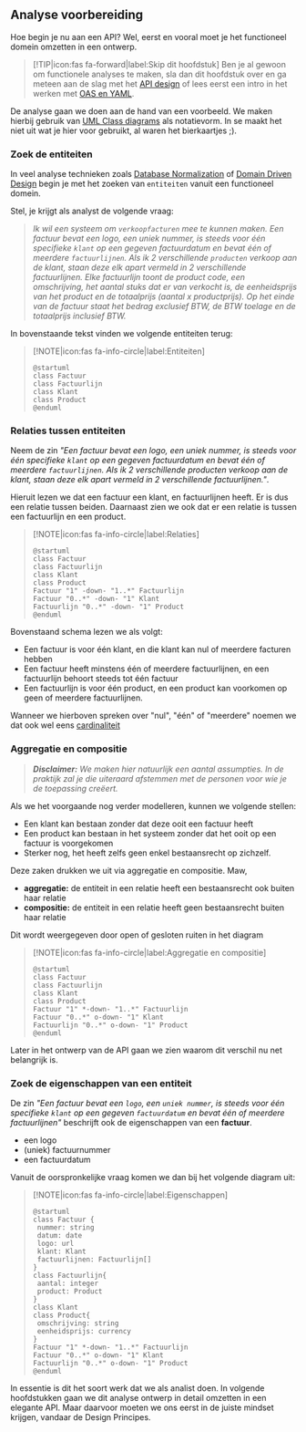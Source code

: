 ## Analyse voorbereiding

Hoe begin je nu aan een API? Wel, eerst en vooral moet je het functioneel domein omzetten in een ontwerp.

>[!TIP|icon:fas fa-forward|label:Skip dit hoofdstuk]
> Ben je al gewoon om functionele analyses te maken, sla dan dit hoofdstuk over en ga meteen aan de slag met het [API design](/content/designers/design) of lees eerst een intro in het werken met [OAS en YAML](/content/designers/oas-yaml).

De analyse gaan we doen aan de hand van een voorbeeld. We maken hierbij gebruik van [UML Class diagrams](https://en.wikipedia.org/wiki/Class_diagram) als notatievorm. In se maakt het niet uit wat je hier voor gebruikt, al waren het bierkaartjes ;).

### Zoek de entiteiten

In veel analyse technieken zoals [Database Normalization](https://en.wikipedia.org/wiki/Database_normalization) of [Domain Driven Design](https://en.wikipedia.org/wiki/Domain-driven_design) begin je met het zoeken van `entiteiten` vanuit een functioneel domein.

Stel, je krijgt als analyst de volgende vraag:

> *Ik wil een systeem om `verkoopfacturen` mee te kunnen maken. Een factuur bevat een logo, een uniek nummer, is steeds voor één specifieke `klant` op een gegeven factuurdatum en bevat één of meerdere `factuurlijnen`. Als ik 2 verschillende `producten` verkoop aan de klant, staan deze elk apart vermeld in 2 verschillende factuurlijnen. Elke factuurlijn toont de product code, een omschrijving, het aantal stuks dat er van verkocht is, de eenheidsprijs van het product en de totaalprijs (aantal x productprijs). Op het einde van de factuur staat het bedrag exclusief BTW, de BTW toelage en de totaalprijs inclusief BTW.*

In bovenstaande tekst vinden we volgende entiteiten terug:

>[!NOTE|icon:fas fa-info-circle|label:Entiteiten]
>```plantuml
>@startuml
>class Factuur 
>class Factuurlijn
>class Klant
>class Product
>@enduml
>```

### Relaties tussen entiteiten

Neem de zin *"Een factuur bevat een logo, een uniek nummer, is steeds voor één specifieke `klant` op een gegeven factuurdatum en bevat één of meerdere `factuurlijnen`. Als ik 2 verschillende producten verkoop aan de klant, staan deze elk apart vermeld in 2 verschillende factuurlijnen."*.

Hieruit lezen we dat een factuur een klant, en factuurlijnen heeft. Er is dus een relatie tussen beiden. Daarnaast zien we ook dat er een relatie is tussen een factuurlijn en een product.

>[!NOTE|icon:fas fa-info-circle|label:Relaties]
>```plantuml
>@startuml
>class Factuur 
>class Factuurlijn
>class Klant
>class Product
>Factuur "1" -down- "1..*" Factuurlijn
>Factuur "0..*" -down- "1" Klant
>Factuurlijn "0..*" -down- "1" Product
>@enduml
>```

Bovenstaand schema lezen we als volgt:

- Een factuur is voor één klant, en die klant kan nul of meerdere facturen hebben
- Een factuur heeft minstens één of meerdere factuurlijnen, en een factuurlijn behoort steeds tot één factuur
- Een factuurlijn is voor één product, en een product kan voorkomen op geen of meerdere factuurlijnen.

Wanneer we hierboven spreken over "nul", "één" of "meerdere" noemen we dat ook wel eens [cardinaliteit](https://en.wikipedia.org/wiki/Cardinality_(data_modeling))

### Aggregatie en compositie

> ***Disclaimer:** We maken hier natuurlijk een aantal assumpties. In de praktijk zal je die uiteraard afstemmen met de personen voor wie je de toepassing creëert.*


Als we het voorgaande nog verder modelleren, kunnen we volgende stellen:

- Een klant kan bestaan zonder dat deze ooit een factuur heeft
- Een product kan bestaan in het systeem zonder dat het ooit op een factuur is voorgekomen
- Sterker nog, het heeft zelfs geen enkel bestaansrecht op zichzelf.

Deze zaken drukken we uit via aggregatie en compositie. Maw,

- **aggregatie:** de entiteit in een relatie heeft een bestaansrecht ook buiten haar relatie
- **compositie:** de entiteit in een relatie heeft geen bestaansrecht buiten haar relatie

Dit wordt weergegeven door open of gesloten ruiten in het diagram

>[!NOTE|icon:fas fa-info-circle|label:Aggregatie en compositie]
>```plantuml
>@startuml
>class Factuur 
>class Factuurlijn
>class Klant
>class Product
>Factuur "1" *-down- "1..*" Factuurlijn
>Factuur "0..*" o-down- "1" Klant
>Factuurlijn "0..*" o-down- "1" Product
>@enduml
>```

Later in het ontwerp van de API gaan we zien waarom dit verschil nu net belangrijk is.

### Zoek de eigenschappen van een entiteit

De zin *"Een factuur bevat een `logo`, een `uniek nummer`, is steeds voor één specifieke `klant` op een gegeven `factuurdatum` en bevat één of meerdere factuurlijnen"* beschrijft ook de eigenschappen van een **factuur**.

- een logo
- (uniek) factuurnummer
- een factuurdatum

Vanuit de oorspronkelijke vraag komen we dan bij het volgende diagram uit:

>[!NOTE|icon:fas fa-info-circle|label:Eigenschappen]
>```plantuml
>@startuml
>class Factuur {
>  nummer: string
>  datum: date
>  logo: url
>  klant: Klant
>  factuurlijnen: Factuurlijn[]
>}
>class Factuurlijn{
>  aantal: integer
>  product: Product
>}
>class Klant
>class Product{
>  omschrijving: string
>  eenheidsprijs: currency
>}
>Factuur "1" *-down- "1..*" Factuurlijn
>Factuur "0..*" o-down- "1" Klant
>Factuurlijn "0..*" o-down- "1" Product
>@enduml
>```

In essentie is dit het soort werk dat we als analist doen. In volgende hoofdstukken gaan we dit analyse ontwerp in detail omzetten in een elegante API. Maar daarvoor moeten we ons eerst in de juiste mindset krijgen, vandaar de Design Principes.

